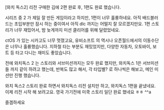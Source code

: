 [와치 독스2] 리전 구매한 김에 2편 완료 후, 1편도 완료 했습니다.

시리즈 중 2 가 제일 잘 만든 게임이라고 하지만, 1편이 너무 훌륭하네요. 
아직 배드블러드는 초입부분만 잠시 하는 중이여서 아직 dlc 까지는 어떨지 잘 모르겠지만요. 1편 스토리가 너무 재밌어서, 밤 늦게까지 미션 클리어를 위해 달렸었네요. 

ctOS 가 있는 시카고도 너무 멋졌고요, 유비소프트 의 역시나 오픈월드에서의 이동수단 은 너무나 훌륭했습니다. 지하철 타는 부분도 재밌었지만, 다양한 자동차, 오토바이, 보트 등 타고 다니는 재미도 좋았습니다.

전에 와치독스 2 는 스토리와 서브미션까지는 모두 완료 했지만,  와치독스 1은 서브미션들 까지 같이 하려고 했는데, 반복도 많고 해서, 각 타입별? 로 하나씩은 해보고, 메인 미션만 진행 했습니다. 

와치 독스2 스토리 완료 하면서 와치독스 리전 설치만 하고, 와치독스 1편을 끝냈네요. 이제 리전 시작 해 보려고요.  영국 가기전에 미쿡 스토리 일단 완료 했네요 ㅎㅎ  ^^a

즐겜하세요